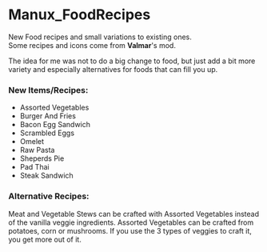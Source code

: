 # Manux_FoodRecipes

New Food recipes and small variations to existing ones.  
Some recipes and icons come from **Valmar**'s mod.  

The idea for me was not to do a big change to food, but just add a bit more variety and especially alternatives for foods that can fill you up.

### New Items/Recipes:
- Assorted Vegetables
- Burger And Fries
- Bacon Egg Sandwich
- Scrambled Eggs
- Omelet
- Raw Pasta
- Sheperds Pie
- Pad Thai
- Steak Sandwich

### Alternative Recipes:
Meat and Vegetable Stews can be crafted with Assorted Vegetables instead of the vanilla veggie ingredients.
Assorted Vegetables can be crafted from potatoes, corn or mushrooms. If you use the 3 types of veggies to craft it, you get more out of it.
